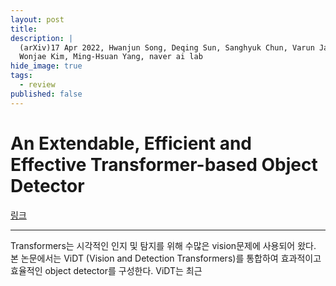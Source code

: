```yaml
---
layout: post
title: 
description: |
  (arXiv)17 Apr 2022, Hwanjun Song, Deqing Sun, Sanghyuk Chun, Varun Jampani, Dongyoon Han, Byeongho Heo, 
  Wonjae Kim, Ming-Hsuan Yang, naver ai lab
hide_image: true
tags:
  - review
published: false
---
```


# An Extendable, Efficient and Effective Transformer-based Object Detector
[링크](https://arxiv.org/pdf/2204.07962v1.pdf)
* * *
Transformers는 시각적인 인지 및 탐지를 위해 수많은 vision문제에 사용되어 왔다. 본 논문에서는 ViDT
(Vision and Detection Transformers)를 통합하여 효과적이고 효율적인 object detector를 구성한다. 
ViDT는 최근 


